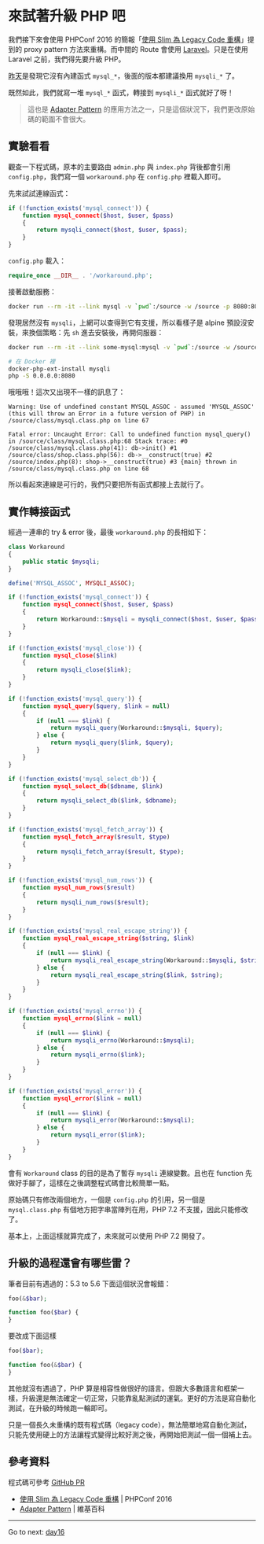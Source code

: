 # 來試著升級 PHP 吧

我們接下來會使用 PHPConf 2016 的簡報「[使用 Slim 為 Legacy Code 重構][]」提到的 proxy pattern 方法來重構。而中間的 Route 會使用 [Laravel][]。只是在使用 Laravel 之前，我們得先要升級 PHP。

[昨天][Day 14]是發現它沒有內建函式 `mysql_*`，後面的版本都建議換用 `mysqli_*` 了。

既然如此，我們就寫一堆 `mysql_*` 函式，轉接到 `mysqli_*` 函式就好了呀！

> 這也是 [Adapter Pattern][] 的應用方法之一，只是這個狀況下，我們更改原始碼的範圍不會很大。

## 實驗看看

觀查一下程式碼，原本的主要路由 `admin.php` 與 `index.php` 背後都會引用 `config.php`，我們寫一個 `workaround.php` 在 `config.php` 裡載入即可。

先來試試連線函式：

```php
if (!function_exists('mysql_connect')) {
    function mysql_connect($host, $user, $pass)
    {
        return mysqli_connect($host, $user, $pass);
    }
}
```

`config.php` 載入：

```php
require_once __DIR__ . '/workaround.php';
```

接著啟動服務：

```bash
docker run --rm -it --link mysql -v `pwd`:/source -w /source -p 8080:8080 php:7.2-alpine php -S 0.0.0.0:8080
```

發現居然沒有 `mysqli`，上網可以查得到它有支援，所以看樣子是 alpine 預設沒安裝，來換個策略：先 `sh` 進去安裝後，再開伺服器：

```bash
docker run --rm -it --link some-mysql:mysql -v `pwd`:/source -w /source -p 8080:8080 php:7.2-alpine sh

# 在 Docker 裡
docker-php-ext-install mysqli
php -S 0.0.0.0:8080
```

哦哦哦！這次又出現不一樣的訊息了：

```
Warning: Use of undefined constant MYSQL_ASSOC - assumed 'MYSQL_ASSOC' (this will throw an Error in a future version of PHP) in /source/class/mysql.class.php on line 67

Fatal error: Uncaught Error: Call to undefined function mysql_query() in /source/class/mysql.class.php:68 Stack trace: #0 /source/class/mysql.class.php(41): db->init() #1 /source/class/shop.class.php(56): db->__construct(true) #2 /source/index.php(8): shop->__construct(true) #3 {main} thrown in /source/class/mysql.class.php on line 68
```

所以看起來連線是可行的，我們只要把所有函式都接上去就行了。

## 實作轉接函式

經過一連串的 try & error 後，最後 `workaround.php` 的長相如下：

```php
class Workaround
{
    public static $mysqli;
}

define('MYSQL_ASSOC', MYSQLI_ASSOC);

if (!function_exists('mysql_connect')) {
    function mysql_connect($host, $user, $pass)
    {
        return Workaround::$mysqli = mysqli_connect($host, $user, $pass);
    }
}

if (!function_exists('mysql_close')) {
    function mysql_close($link)
    {
        return mysqli_close($link);
    }
}

if (!function_exists('mysql_query')) {
    function mysql_query($query, $link = null)
    {
        if (null === $link) {
            return mysqli_query(Workaround::$mysqli, $query);
        } else {
            return mysqli_query($link, $query);
        }
    }
}

if (!function_exists('mysql_select_db')) {
    function mysql_select_db($dbname, $link)
    {
        return mysqli_select_db($link, $dbname);
    }
}

if (!function_exists('mysql_fetch_array')) {
    function mysql_fetch_array($result, $type)
    {
        return mysqli_fetch_array($result, $type);
    }
}

if (!function_exists('mysql_num_rows')) {
    function mysql_num_rows($result)
    {
        return mysqli_num_rows($result);
    }
}

if (!function_exists('mysql_real_escape_string')) {
    function mysql_real_escape_string($string, $link)
    {
        if (null === $link) {
            return mysqli_real_escape_string(Workaround::$mysqli, $string);
        } else {
            return mysqli_real_escape_string($link, $string);
        }
    }
}

if (!function_exists('mysql_errno')) {
    function mysql_errno($link = null)
    {
        if (null === $link) {
            return mysqli_errno(Workaround::$mysqli);
        } else {
            return mysqli_errno($link);
        }
    }
}

if (!function_exists('mysql_error')) {
    function mysql_error($link = null)
    {
        if (null === $link) {
            return mysqli_error(Workaround::$mysqli);
        } else {
            return mysqli_error($link);
        }
    }
}
```

會有 `Workaround` class 的目的是為了暫存 `mysqli` 連線變數。且也在 function 先做好手腳了，這樣在之後調整程式碼會比較簡單一點。

原始碼只有修改兩個地方，一個是 `config.php` 的引用，另一個是 `mysql.class.php` 有個地方把字串當陣列在用，PHP 7.2 不支援，因此只能修改了。

基本上，上面這樣就算完成了，未來就可以使用 PHP 7.2 開發了。

## 升級的過程還會有哪些雷？

筆者目前有遇過的：5.3 to 5.6 下面這個狀況會報錯：

```php
foo(&$bar);

function foo($bar) {
}
```

要改成下面這樣

```php
foo($bar);

function foo(&$bar) {
}
```

其他就沒有遇過了，PHP 算是相容性做很好的語言。但跟大多數語言和框架一樣，升級還是無法確定一切正常，只能靠亂點測試的運氣。更好的方法是寫自動化測試，在升級的時候跑一輪即可。

只是一個長久未重構的既有程式碼（legacy code），無法簡單地寫自動化測試，只能先使用硬上的方法讓程式變得比較好測之後，再開始把測試一個一個補上去。

## 參考資料

程式碼可參考 [GitHub PR](https://github.com/MilesChou/book-refactoring-30-days/pull/2/files)

* [使用 Slim 為 Legacy Code 重構][] | PHPConf 2016
* [Adapter Pattern][] | 維基百科

[Adapter Pattern]: https://en.wikipedia.org/wiki/Adapter_pattern
[Laravel]: https://laravel.com/
[使用 Slim 為 Legacy Code 重構]: https://docs.google.com/presentation/d/1k8YKDHQb6cO_zOWdo0JW3-JP7Z5TjTSl9h_n1ItYMp4/edit

* * *
Go to next:
[day16](day16.md)

[Day 14]: day14.md
